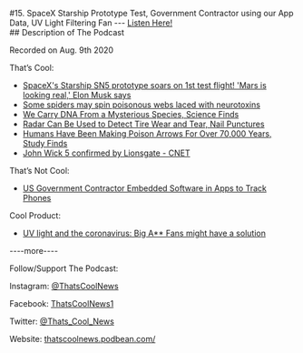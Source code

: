 #15. SpaceX Starship Prototype Test, Government Contractor using our App Data, UV Light Filtering Fan
        ---
        [Listen Here!](https://thatscoolnews.podbean.com/e/15-spacex-starship-prototype-test-government-contractor-using-our-app-data-uv-light-filtering-fan/) \
        ## Description of The Podcast
        <p style="text-align:left;">Recorded on Aug. 9th 2020</p>

<p style="text-align:left;">That’s Cool:</p>

<ul style="text-align:left;"><li style="font-weight:400;"><a href='https://www.space.com/spacex-starship-sn5-prototype-1st-test-flight.html'>SpaceX's Starship SN5 prototype soars on 1st test flight! 'Mars is looking real,' Elon Musk says</a></li>

<li style="font-weight:400;"><a href='https://www.sciencenews.org/article/spiders-poisonous-webs-neuro-toxins-genes'>Some spiders may spin poisonous webs laced with neurotoxins</a></li>

<li style="font-weight:400;"><a href='https://interestingengineering.com/we-carry-dna-from-a-mysterious-species-science-finds'>We Carry DNA From a Mysterious Species, Science Finds</a></li>

<li style="font-weight:400;"><a href='https://interestingengineering.com/radar-can-be-used-to-detect-tire-wear-and-tear-nail-punctures'>Radar Can Be Used to Detect Tire Wear and Tear, Nail Punctures</a></li>

<li style="font-weight:400;"><a href='https://www.sciencealert.com/humans-may-have-been-aiming-poison-arrows-for-at-least-70-000-years'>Humans Have Been Making Poison Arrows For Over 70,000 Years, Study Finds</a></li>

<li style="font-weight:400;"><a href='https://www.cnet.com/news/john-wick-5-confirmed-by-lionsgate/'>John Wick 5 confirmed by Lionsgate - CNET</a></li>

</ul>
<p style="text-align:left;">That’s Not Cool:</p>

<ul style="text-align:left;"><li style="font-weight:400;"><a href='https://www.wsj.com/articles/u-s-government-contractor-embedded-software-in-apps-to-track-phones-11596808801?mod=djemalertNEWS'>US Government Contractor Embedded Software in Apps to Track Phones</a></li>

</ul>
<p style="text-align:left;">Cool Product:</p>

<ul style="text-align:left;"><li style="font-weight:400;"><a href='https://www.cnet.com/news/uv-light-and-the-coronavirus-big-ass-fans-might-have-a-solution-haiku-uvc-covid-19/'>UV light and the coronavirus: Big A** Fans might have a solution</a></li>

</ul>
<p>----more----</p>

<p>Follow/Support The Podcast:</p>

<p>Instagram: <a href='https://www.instagram.com/thatscoolnews/'>@ThatsCoolNews</a></p>

<p>Facebook: <a href='https://www.facebook.com/ThatsCoolNews1'>ThatsCoolNews1</a></p>

<p>Twitter: <a href='https://twitter.com/Thats_Cool_News'>@Thats_Cool_News</a></p>

<p>Website: <a href='https://thatscoolnews.podbean.com/'>thatscoolnews.podbean.com/</a></p>
